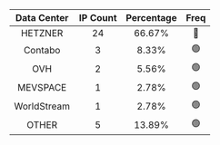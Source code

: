 | Data Center | IP Count | Percentage | Freq |
|:------------:|:--------:|:-----------:|:-----:|
| HETZNER | 24 | 66.67% | 🔴 |
| Contabo | 3 | 8.33% | 🟢 |
| OVH | 2 | 5.56% | 🟢 |
| MEVSPACE | 1 | 2.78% | 🟢 |
| WorldStream | 1 | 2.78% | 🟢 |
| OTHER | 5 | 13.89% | 🟢 |